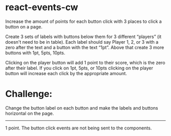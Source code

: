 # react-events-cw

Increase the amount of points for each button click with 3 places to click a button on a page.

Create 3 sets of labels with buttons below them for 3 different “players” (it doesn't need to be in table). Each label should say Player 1, 2, or 3 with a zero after the text and a button with the text “1pt”. Above that create 3 more buttons with 1pt, 5pts, 10pts.

Clicking on the player button will add 1 point to their score, which is the zero after their label. If you click on 1pt, 5pts, or 10pts clicking on the player button will increase each click by the appropriate amount.

# Challenge:

Change the button label on each button and make the labels and buttons horizontal on the page.
<hr>
1 point. The button click events are not being sent to the components.